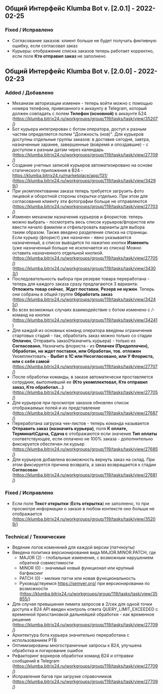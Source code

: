 ## Общий Интерфейс Klumba Bot v. [2.0.1] - 2022-02-25
### Fixed / Исправлено
- Согласование заказов: клиент больше не будет получать фиктивную ошибку, если согласовал заказ
- Курьеры: отображение списка заказов теперь работает корректно, если поле **Кто отправил заказ** не заполнено


## Общий Интерфейс Klumba Bot v. [2.0.0] - 2022-02-23
### Added / Добавлено
- Механизм авторизации изменен - теперь войти можно с помощью номера телефона, привязанного к аккаунту в Telegram, 
который должен совпадать с полем **Телефон (основной)** в аккаунте Б24.
(https://klumba.bitrix24.ru/workgroups/group/119/tasks/task/view/35207/)
- Бот курьера интегрирован с ботом оператора, доступ к разным частям определяется полем "Должность (нов)".
Для курьеров доступны отдельные группы заказов: в доставке сегодня, завтра, назначенные заранее,
завершенные (вовремя и опоздавшие) - c доступом к разным датам через календарь
(https://klumba.bitrix24.ru/workgroups/group/119/tasks/task/view/27709/)
- Создание учетных записей курьеров автоматизировано на основе статического приложения в B24 - https://klumba.bitrix24.ru/marketplace/app/131/
(https://klumba.bitrix24.ru/workgroups/group/119/tasks/task/view/34299/)
- При укомплектовании заказа теперь требуется загрузить фото лицевой и оборотной стороны открытки отдельно.
При этом для согласования клиенту эти фотографии больше не отправляются
(https://klumba.bitrix24.ru/workgroups/group/119/tasks/task/view/27703/)
- Изменен механизм назначения курьеров и флористов: теперь можно выбрать - 
посмотреть весь список курьеров/флористов или ввести начало фамилии 
и отфильтровать варианты для выбора таким образом. Также введено разделение списка на страницы.
Если курьер (флорист) уже назначен - явно указывается назначенный, а список выводится по нажатию кнопки **Изменить** (уже назначенный больше не исключается из списка)
Можно оставить назначенного отдельной кнопкой.
(https://klumba.bitrix24.ru/workgroups/group/119/tasks/task/view/27705/)
(https://klumba.bitrix24.ru/workgroups/group/119/tasks/task/view/34303/)
- Последовательность выбора при резерве товара переработана - теперь для каждого заказа сразу предлагаются 3 варианта:
**Отложить товар сейчас**, **Ждет поставки**, **Резерв не нужен**. Теперь они собраны в общей группе **Обработать заказ**
(https://klumba.bitrix24.ru/workgroups/group/119/tasks/task/view/34245/)
- Во всех возможных случаях взаимодействие с ботом изменено с /-команд на кнопки
(https://klumba.bitrix24.ru/workgroups/group/119/tasks/task/view/34241)
- Для каждой из основных команд оператора введены ограничения стартовых стадий - так, обработать заказ можно только со стадии **Оплачен**, 
Отправить заказ(Назначить курьера) - только из **Согласовано**,
Назначить флориста - из **Оплачен (Предоплачен), Обработан, но ждет поставки, или Обработан, тов. отложен**
Укомплектовать - **Выбит в 1С или Несогласовано, или У Флориста, или с себя самой**
(https://klumba.bitrix24.ru/workgroups/group/119/tasks/task/view/27707/)
- После обработки команды, в заказе автоматически проставляется сотрудник, выполнивший ее
  **(Кто укомплектовал, Кто отправил заказ, Кто обработал...)**
(https://klumba.bitrix24.ru/workgroups/group/119/tasks/task/view/27705/)
- Для курьеров при просмотре заказов обновлен список отображаемых полей и их представление
(https://klumba.bitrix24.ru/workgroups/group/119/tasks/task/view/27687/)
- Переработана загрузка чек-листов - теперь команда называется **Отправить заказ (назначить курьера)**,
поля **К оплате, Терминал\Сдача, Сдача с** отображаются если значение **Тип оплаты** соответствующее, если оплачено не 100% заказа - дополнительно фиксируется обеспечен ли курьер
(https://klumba.bitrix24.ru/workgroups/group/119/tasks/task/view/27685/)
- Для курьеров добавлена возможность вернуть заказ на склад. При этом фиксируется причина возврата, а заказ возвращается к стадии **Согласован**
(https://klumba.bitrix24.ru/workgroups/group/119/tasks/task/view/27681/)

### Fixed / Исправлено
- Если поле **Текст открытки** (**Есть открытка**) не заполнено, то при просмотре информации о заказе 
в любом контексте оно больше не отображается
(https://klumba.bitrix24.ru/workgroups/group/119/tasks/task/view/35209/)


### Technical / Технические
- Ведение логов изменений для каждой версии (патчноуты)
- Введена политика версионирования вида MAJOR.MINOR.PATCH, где
    - MAJOR (2) - глобальные изменения, с возможным нарушением обратной совместимости
    - MINOR (0) - значимый новый функционал или крупный багфиксинг
    - PATCH (0) - мелкие патчи или новая функциональность
    - Руководствуемся https://semver.org/ при версионировании по возможности
(https://klumba.bitrix24.ru/workgroups/group/119/tasks/task/view/35855/)
- Для случая превышения лимита запросов в 2/сек для одной точки доступа к B24 API 
введен контроль ответа QUERY_LIMIT_EXCEEDED с временной приостановкой дальнейшей обработки - как временное решение 
(https://klumba.bitrix24.ru/workgroups/group/119/tasks/task/view/27709/)
- Архитектура бота курьера значительно переработана с использованием PTB
- Оптимизированы многостраничные запросы к B24, улучшена обработка и логирование ошибок
- Рефакторинг воркеров обработки команд B24 и отправки сообщений в Telegram
(https://klumba.bitrix24.ru/workgroups/group/119/tasks/task/view/27709/)
- Исправления багов при загрузке справочников
(https://klumba.bitrix24.ru/workgroups/group/119/tasks/task/view/27709/)
